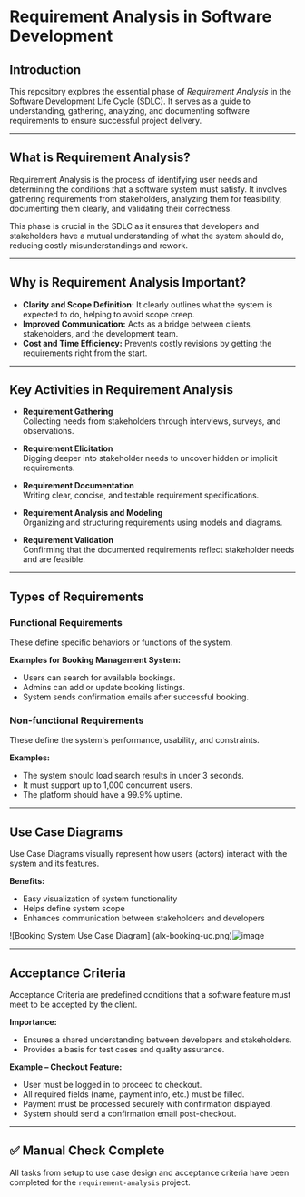 # Requirement Analysis in Software Development

## Introduction
This repository explores the essential phase of *Requirement Analysis* in the Software Development Life Cycle (SDLC). It serves as a guide to understanding, gathering, analyzing, and documenting software requirements to ensure successful project delivery.

---

## What is Requirement Analysis?

Requirement Analysis is the process of identifying user needs and determining the conditions that a software system must satisfy. It involves gathering requirements from stakeholders, analyzing them for feasibility, documenting them clearly, and validating their correctness.

This phase is crucial in the SDLC as it ensures that developers and stakeholders have a mutual understanding of what the system should do, reducing costly misunderstandings and rework.

---

## Why is Requirement Analysis Important?

- **Clarity and Scope Definition:** It clearly outlines what the system is expected to do, helping to avoid scope creep.
- **Improved Communication:** Acts as a bridge between clients, stakeholders, and the development team.
- **Cost and Time Efficiency:** Prevents costly revisions by getting the requirements right from the start.

---

## Key Activities in Requirement Analysis

- **Requirement Gathering**  
  Collecting needs from stakeholders through interviews, surveys, and observations.

- **Requirement Elicitation**  
  Digging deeper into stakeholder needs to uncover hidden or implicit requirements.

- **Requirement Documentation**  
  Writing clear, concise, and testable requirement specifications.

- **Requirement Analysis and Modeling**  
  Organizing and structuring requirements using models and diagrams.

- **Requirement Validation**  
  Confirming that the documented requirements reflect stakeholder needs and are feasible.

---

## Types of Requirements

### Functional Requirements

These define specific behaviors or functions of the system.

**Examples for Booking Management System:**
- Users can search for available bookings.
- Admins can add or update booking listings.
- System sends confirmation emails after successful booking.

### Non-functional Requirements

These define the system's performance, usability, and constraints.

**Examples:**
- The system should load search results in under 3 seconds.
- It must support up to 1,000 concurrent users.
- The platform should have a 99.9% uptime.

---

## Use Case Diagrams

Use Case Diagrams visually represent how users (actors) interact with the system and its features.

**Benefits:**
- Easy visualization of system functionality
- Helps define system scope
- Enhances communication between stakeholders and developers

![Booking System Use Case Diagram]  (alx-booking-uc.png)![image](https://github.com/user-attachments/assets/1828bc0d-584c-483d-83ed-b614b16dbdc9)


---

## Acceptance Criteria

Acceptance Criteria are predefined conditions that a software feature must meet to be accepted by the client.

**Importance:**
- Ensures a shared understanding between developers and stakeholders.
- Provides a basis for test cases and quality assurance.

**Example – Checkout Feature:**
- User must be logged in to proceed to checkout.
- All required fields (name, payment info, etc.) must be filled.
- Payment must be processed securely with confirmation displayed.
- System should send a confirmation email post-checkout.

---

## ✅ Manual Check Complete

All tasks from setup to use case design and acceptance criteria have been completed for the `requirement-analysis` project.
